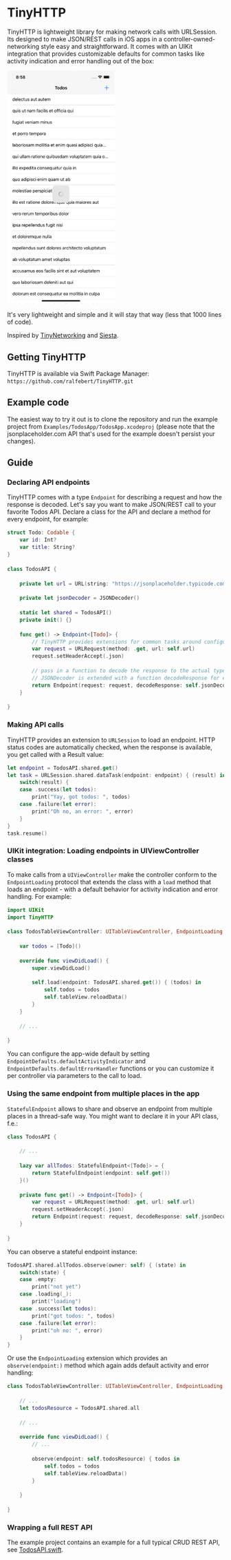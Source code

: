 # TinyHTTP

TinyHTTP is lightweight library for making network calls with URLSession. Its designed to make JSON/REST calls in iOS apps in a controller-owned-networking style easy and straightforward. It comes with an UIKit integration that provides customizable defaults for common tasks like activity indication and error handling out of the box:

<img src="https://raw.githubusercontent.com/ralfebert/TinyHTTP/master/Docs/todos-loading.png" width="250">

It's very lightweight and simple and it will stay that way (less that 1000 lines of code).

Inspired by [TinyNetworking](https://github.com/objcio/tiny-networking) and [Siesta](https://bustoutsolutions.github.io/siesta/).

## Getting TinyHTTP

TinyHTTP is available via Swift Package Manager: `https://github.com/ralfebert/TinyHTTP.git`

## Example code

The easiest way to try it out is to clone the repository and run the example project from `Examples/TodosApp/TodosApp.xcodeproj` (please note that the jsonplaceholder.com API that's used for the example doesn't persist your changes).

## Guide

### Declaring API endpoints

TinyHTTP comes with a type `Endpoint` for describing a request and how the response is decoded.
Let's say you want to make JSON/REST call to your favorite Todos API. Declare a class for the API and declare a method for every endpoint, for example:

```swift
struct Todo: Codable {
    var id: Int?
    var title: String?
}

class TodosAPI {

    private let url = URL(string: "https://jsonplaceholder.typicode.com/todos/")!
    
    private let jsonDecoder = JSONDecoder()

    static let shared = TodosAPI()
    private init() {}

    func get() -> Endpoint<[Todo]> {
        // TinyHTTP provides extensions for common tasks around configuring a URLRequest:
        var request = URLRequest(method: .get, url: self.url)
        request.setHeaderAccept(.json)
        
        // pass in a function to decode the response to the actual type
        // JSONDecoder is extended with a function decodeResponse for easy JSON Codable support:
        return Endpoint(request: request, decodeResponse: self.jsonDecoder.decodeResponse)
    }

}
```

### Making API calls

TinyHTTP provides an extension to `URLSession` to load an endpoint. HTTP status codes are automatically checked, when the response is available, you get called with a Result value:

```swift
let endpoint = TodosAPI.shared.get()
let task = URLSession.shared.dataTask(endpoint: endpoint) { (result) in
    switch(result) {
    case .success(let todos):
        print("Yay, got todos: ", todos)
    case .failure(let error):
        print("Oh no, an error: ", error)
    }
}
task.resume()
```

### UIKit integration: Loading endpoints in UIViewController classes

To make calls from a `UIViewController` make the controller conform to the `EndpointLoading` protocol that extends the class with a `load` method that loads an endpoint - with a default behavior for activity indication and error handling. For example:

```swift
import UIKit
import TinyHTTP

class TodosTableViewController: UITableViewController, EndpointLoading {

    var todos = [Todo]()

    override func viewDidLoad() {
        super.viewDidLoad()

        self.load(endpoint: TodosAPI.shared.get()) { (todos) in
            self.todos = todos
            self.tableView.reloadData()
        }
    }

    // ...

}
```

You can configure the app-wide default by setting `EndpointDefaults.defaultActivityIndicator` and `EndpointDefaults.defaultErrorHandler` functions or you can customize it per controller via parameters to the call to load.

### Using the same endpoint from multiple places in the app

`StatefulEndpoint` allows to share and observe an endpoint from multiple places in a thread-safe way. You might want to declare it in your API class, f.e.:

```swift
class TodosAPI {

    // ...

    lazy var allTodos: StatefulEndpoint<[Todo]> = {
        return StatefulEndpoint(endpoint: self.get())
    }()

    private func get() -> Endpoint<[Todo]> {
        var request = URLRequest(method: .get, url: self.url)
        request.setHeaderAccept(.json)
        return Endpoint(request: request, decodeResponse: self.jsonDecoder.decodeResponse)
    }
    
}
```

You can observe a stateful endpoint instance:

```swift
TodosAPI.shared.allTodos.observe(owner: self) { (state) in
    switch(state) {
    case .empty:
        print("not yet")
    case .loading(_):
        print("loading")
    case .success(let todos):
        print("got todos: ", todos)
    case .failure(let error):
        print("oh no: ", error)
    }
}
```

Or use the `EndpointLoading` extension which provides an `observe(endpoint:)` method which again adds default activity and error handling:

```swift
class TodosTableViewController: UITableViewController, EndpointLoading {

    // ...
    let todosResource = TodosAPI.shared.all

    // ...

    override func viewDidLoad() {
        // ...

        observe(endpoint: self.todosResource) { todos in
            self.todos = todos
            self.tableView.reloadData()
        }

    }

}
```

### Wrapping a full REST API

The example project contains an example for a full typical CRUD REST API, see [TodosAPI.swift](https://github.com/ralfebert/TinyHTTP/blob/master/Examples/TodosApp/TodosApp/API/TodosAPI.swift#L35).
